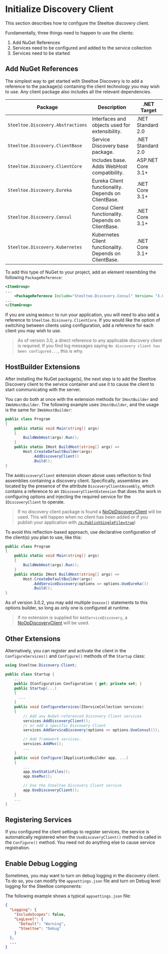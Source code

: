 # Initialize Discovery Client

This section describes how to configure the Steeltoe discovery client.

Fundamentally, three things need to happen to use the clients:

1. Add NuGet References
1. Services need to be configured and added to the service collection
1. Services need to be started

## Add NuGet References

The simplest way to get started with Steeltoe Discovery is to add a reference to the package(s) containing the client technology you may wish to use. Any client package also includes all the relevant dependencies.

| Package | Description | .NET Target |
| --- | --- | --- |
| `Steeltoe.Discovery.Abstractions` | Interfaces and objects used for extensibility. | .NET Standard 2.0 |
| `Steeltoe.Discovery.ClientBase` |  Service Discovery base package. | .NET Standard 2.0 |
| `Steeltoe.Discovery.ClientCore` | Includes base. Adds WebHost compatibility. | ASP.NET Core 3.1+ |
| `Steeltoe.Discovery.Eureka` | Eureka Client functionality. Depends on ClientBase. | .NET Core 3.1+ |
| `Steeltoe.Discovery.Consul` | Consul Client functionality. Depends on ClientBase. | .NET Core 3.1+ |
| `Steeltoe.Discovery.Kubernetes` | Kubernetes Client functionality. Depends on ClientBase. | .NET Core 3.1+ |

To add this type of NuGet to your project, add an element resembling the following `PackageReference`:

```xml
<ItemGroup>
...
    <PackageReference Include="Steeltoe.Discovery.Consul" Version= "3.0.1" />
...
</ItemGroup>
```

If you are using `WebHost` to run your application, you will need to also add a reference to `Steeltoe.Discovery.ClientCore`. If you would like the option of switching between clients using configuration, add a reference for each client you may wish to use.

>As of version 3.0, a direct reference to any applicable discovery client is required. If you find log messages saying `No discovery client has been configured...`, this is why.

## HostBuilder Extensions

After installing the NuGet package(s), the next step is to add the Steeltoe Discovery client to the service container and use it to cause the client to start communicating with the server.

You can do both at once with the extension methods for `IHostBuilder` and `IWebHostBuilder`. The following example uses `IHostBuilder`, and the usage is the same for `IWebHostBuilder`:

```csharp
public class Program
{
    public static void Main(string[] args)
    {
        BuildWebHost(args).Run();
    }
    public static IHost BuildHost(string[] args) =>
        Host.CreateDefaultBuilder(args)
            .AddDiscoveryClient()
            .Build();
}
```

The `AddDiscoveryClient` extension shown above uses reflection to find assemblies containing a discovery client. Specifically, assemblies are located by the presence of the attribute `DiscoveryClientAssembly`, which contains a reference to an `IDiscoveryClientExtension` that does the work in configuring options and injecting the required service for the `IDiscoveryClient` to operate.

>If no discovery client package is found a [NoOpDiscoveryClient](https://github.com/SteeltoeOSS/Steeltoe/blob/master/src/Discovery/src/ClientBase/SimpleClients/NoOpDiscoveryClient.cs) will be used. This will happen when no client has been added or if you publish your application with [`/p:PublishSingleFile=true`](https://docs.microsoft.com/dotnet/core/deploying/single-file))

To avoid this reflection-based approach, use declarative configuration of the client(s) you plan to use, like this:

```csharp
public class Program
{
    public static void Main(string[] args)
    {
        BuildWebHost(args).Run();
    }
    public static IHost BuildHost(string[] args) =>
        Host.CreateDefaultBuilder(args)
            .AddServiceDiscovery(options => options.UseEureka())
            .Build();
}
```

As of version 3.0.2, you may add multiple `Usexxx()` statements to this options builder, so long as only one is configured at runtime.

>If no extension is supplied for `AddServiceDiscovery`, a [NoOpDiscoveryClient](https://github.com/SteeltoeOSS/Steeltoe/blob/master/src/Discovery/src/ClientBase/SimpleClients/NoOpDiscoveryClient.cs) will be used.

## Other Extensions

Alternatively, you can register and activate the client in the `ConfigureServices()` and `Configure()` methods of the `Startup` class:

```csharp
using Steeltoe.Discovery.Client;

public class Startup {
    ...
    public IConfiguration Configuration { get; private set; }
    public Startup(...)
    {
      ...
    }
    public void ConfigureServices(IServiceCollection services)
    {
        // Add any NuGet-referenced Discovery Client services
        services.AddDiscoveryClient();
        // or add a specific Discovery Client
        services.AddServiceDiscovery(options => options.UseConsul());

        // Add framework services.
        services.AddMvc();
        ...
    }
    public void Configure(IApplicationBuilder app, ...)
    {
        ...
        app.UseStaticFiles();
        app.UseMvc();

        // Use the Steeltoe Discovery Client service
        app.UseDiscoveryClient();
    }
    ...
}
```

## Registering Services

If you configured the client settings to register services, the service is automatically registered when the `UseDiscoveryClient()` method is called in the `Configure()` method. You need not do anything else to cause service registration.

## Enable Debug Logging

Sometimes, you may want to turn on debug logging in the discovery client. To do so, you can modify the `appsettings.json` file and turn on Debug level logging for the Steeltoe components:

The following example shows a typical `appsettings.json` file:

```json
{
  "Logging": {
    "IncludeScopes": false,
    "LogLevel": {
      "Default": "Warning",
      "Steeltoe": "Debug"
    }
  },
  ...
}
```
